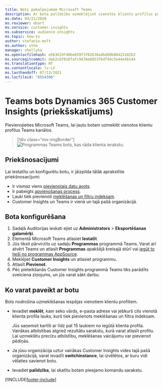 ```yaml
---
title: Bots pakalpojumam Microsoft Teams
description: Ar bota palīdzību uzmeklējiet vienotos klientu profilus pakalpojumā Microsoft Teams.
ms.date: 04/21/2020
ms.reviewer: mhart
ms.service: customer-insights
ms.subservice: audience-insights
ms.topic: how-to
author: stefanie-msft
ms.author: sthe
manager: shellyha
ms.openlocfilehash: e563619f40be859f3f02638adbd60b80423182b3
ms.sourcegitcommit: dab2cbf818fafc9436e685376df94c5e44e4b144
ms.translationtype: HT
ms.contentlocale: lv-LV
ms.lasthandoff: 07/13/2021
ms.locfileid: "6554396"
---
```

# <a name="teams-bot-for-dynamics-365-customer-insights-preview"></a>Teams bots Dynamics 365 Customer Insights (priekšskatījums)

Pievienojieties Microsoft Teams, lai ļautu botam uzmeklēt vienotos klientu profilus Teams kanālos.

> [!div class="mx-imgBorder"]
> ![Programmas Teams bots, kas rāda klienta ierakstu.](media/teams-bot.png "Programmas Teams bots rāda klienta ierakstu")

## <a name="prerequisites"></a>Priekšnosacījumi

Lai iestatītu un konfigurētu botu, ir jāizpilda tālāk aprakstītie priekšnosacījumi:

- Ir vismaz viens [pievienotais datu avots](data-sources.md).
- Ir pabeigts [apvienošanas process](data-unification.md).
- Lauki tiek pievienoti [meklēšanas un filtru indeksam](search-filter-index.md).
- Customer Insights un Teams ir vienā un tajā pašā organizācijā.

## <a name="configure-the-bot"></a>Bota konfigurēšana

1. Sadaļā Auditorijas ieskati ejiet uz **Administrators** > **Eksportēšanas galamērķi**.
1. Elementā Microsoft Teams atlasiet **Iestatīt**.
1. Jūs tiksit pārvirzīts uz sadaļu **Programmas** programmā Teams. Varat arī atvērt Teams un atlasīt **Programmas** apakšējā kreisajā stūrī vai [iegūt to tieši no programmas AppSource](https://go.microsoft.com/fwlink/?linkid=2124104).
1. Meklējiet **Customer Insights** un atlasiet programmu.
1. Atlasīt **Pievienot**.
1. Pēc pieteikšanās Customer Insights programmā Teams tiks parādīts sveiciena ziņojums, un jūs varat sākt darbu.

## <a name="things-you-can-do-with-the-bot"></a>Ko varat paveikt ar botu

Bots nodrošina uzmeklēšanas iespējas vienotiem klientu profiliem.

- Ievadiet **meklēt**, kam seko vārds, e-pasta adrese vai jebkurš cits vienotā klienta profila lauks, kurš tiek pievienots meklēšanas un filtra indeksam.

  Jūs saņemsit kartīti ar līdz pat 15 laukiem no iegūtā klienta profila. Vairākas atbilstības atgriež rezultātu sarakstu, kurā varat atlasīt profilu. Lai uzmeklētu precīzu atbilstību, meklēšanas vaicājumu var pievienot pēdiņās.

- Ja jūsu organizācija uztur vairākas Customer Insights vides tajā pašā organizācijā, varat ievadīt **switchinstance**, lai izvēlētos, ar kuru vidi vēlaties savienot botu.

- Ievadiet **palīdzība**, lai skatītu botam pieejamo komandu sarakstu.  


[!INCLUDE[footer-include](../includes/footer-banner.md)]